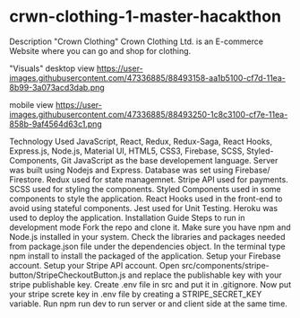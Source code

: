 # crwn-clothing-1-master-hacakthon
Description
"Crown Clothing" Crown Clothing Ltd. is an E-commerce Website where you can go and shop for clothing.

"Visuals"
desktop view
https://user-images.githubusercontent.com/47336885/88493158-aa1b5100-cf7d-11ea-8b99-3a073acd3dab.png

mobile view
https://user-images.githubusercontent.com/47336885/88493250-1c8c3100-cf7e-11ea-858b-9af4564d63c1.png

Technology Used
JavaScript, React, Redux, Redux-Saga, React Hooks, Express.js, Node.js, Material UI, HTML5, CSS3, Firebase, SCSS, Styled-Components, Git
JavaScript as the base developement language.
Server was built using Nodejs and Express.
Database was set using Firebase/ Firestore.
Redux used for state managemnet.
Stripe API used for payments.
SCSS used for styling the components.
Styled Components used in some components to style the application.
React Hooks used in the front-end to avoid using stateful components.
Jest used for Unit Testing.
Heroku was used to deploy the application.
Installation Guide
Steps to run in development mode
Fork the repo and clone it.
Make sure you have npm and Node.js installed in your system.
Check the libraries and packages needed from package.json file under the dependencies object.
In the terminal type npm install to install the packaged of the application.
Setup your Firebase account.
Setup your Stripe API account.
Open src/components/stripe-button/StripeCheckoutButton.js and replace the publishable key with your stripe publishable key.
Create .env file in src and put it in .gitignore. Now put your stripe screte key in .env file by creating a STRIPE_SECRET_KEY variable.
Run npm run dev to run server or and client side at the same time.
